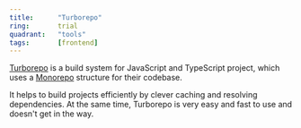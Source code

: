 ```yaml
---
title:      "Turborepo"
ring:       trial
quadrant:   "tools"
tags:       [frontend]
---
```


[Turborepo](https://turbo.build/repo) is a build system for JavaScript and TypeScript project,
which uses a [Monorepo](https://www.aoe.com/techradar/methods-and-patterns/monorepo.html) structure for their codebase.

It helps to build projects efficiently by clever caching and resolving dependencies.
At the same time, Turborepo is very easy and fast to use and doesn't get in the way.

